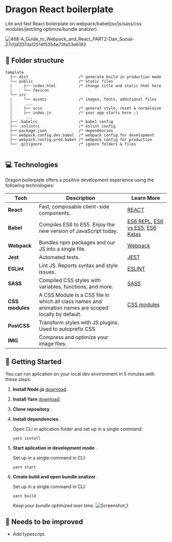 # Dragon React boilerplate 

   Lite and fast React boilerplate on webpack/babel(jsx/js/sass/css modules/jest/img optimize/bundle analizer).
   
![468-A_Guide_to_Webpack_and_React_PART2-Dan_Social-27c0d207da12514f5354e73fa53e6183](https://user-images.githubusercontent.com/40334272/90279148-4e9ffd00-de71-11ea-9661-8c553cfba6a9.png)
  
## 📂 Folder structure 

 ```
template
   ├── dist                      /* generate build in production mode
   └── public                    /* static files
   |     ├── index.html          /* change title and static html here
   |     └── favicon
   └── src 
   |     └── assets              /* images, fonts, additional files
   |      ...             
   |     ├── scss                /* general style, reset & normalaize
   |     ├── index.js            /* your app starts here ;)
   |      ...
   ├── .babelrc                  /* babel config
   ├── .eslintrc                 /* eslint config
   ├── package.json              /* dependencies
   ├── webpack.config.dev.babel  /* webpack config for development
   ├── webpack.config.prod.babel /* webpack config for production
   └── .gitignore                /* ignore folders & files
    
```

 ## 💻 Technologies

Dragon boilerplate offers a positive development experience using the following technologies:

| **Tech** | **Description** |**Learn More**|
|-----------|-------|-----|
| **React**  |   Fast, composable client-side components.    | [REACT](https://reactjs.org/)  |
| **Babel** |  Compiles ES6 to ES5. Enjoy the new version of JavaScript today.     | [ES6 REPL](https://babeljs.io/repl/), [ES6 vs ES5](http://es6-features.org), [ES6 Katas](http://es6katas.org) | 
| **Webpack** | Bundles npm packages and our JS into a single file. | [Webpack](https://github.com/petehunt/webpack-howto)|
| **Jest** | Automated tests.| [JEST](https://jestjs.io/) |
| **ESLint** | Lint JS. Reports syntax and style issues. | [ESLINT](https://www.jetbrains.com/help/go/eslint.html?gclid=CjwKCAjwj975BRBUEiwA4whRB9aXd896ewn0pH7NNlDiEWkf6Ef_775ssKBItVQBVMiqHSOKVtet6xoCuDoQAvD_BwE) |
| **SASS** | Compiled CSS styles with variables, functions, and more. | [SASS](https://sass-lang.com/)|
| **CSS modules** | A CSS Module is a CSS file in which all class names and animation names are scoped locally by default.  | [CSS modules](https://github.com/css-modules/css-modules)|
| **PostCSS** | Transform styles with JS plugins. Used to autoprefix CSS |
| **IMG** | Compress and optimize your image files. | |


## 🚀 Getting Started
You can run aplication on your local dev environment in 5 minutes with these steps:
1. **Install Node.js** [download](https://nodejs.org/en/). 
2. **Install Yarn** [download](https://classic.yarnpkg.com/en/docs/install#windows-stable). 
3. **Clone repository** . 
4. **Install dependencies** .

   Open CLI in aplication folder and set up in a single command:
  
   ```shell
   yarn install
   
   ```
5. **Start aplication in development mode** .

   Set up in a single command in CLI:
  
   ```shell
   yarn start
   
   ```
6. **Create build and open bundle analizer** .

   Set up in a single command in CLI:
  
   ```shell
   yarn build
   
   ```
	*Keep your bundle optimized over time.*
	![Screenshot_1](https://user-images.githubusercontent.com/40334272/90310053-8f8e2500-def6-11ea-8854-2897fcd16c18.png)

 ## 📱 Needs to be improved
  -  Add typescript.

